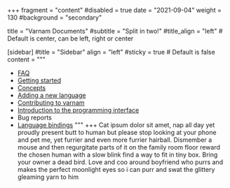 
+++
fragment = "content"
#disabled = true
date = "2021-09-04"
weight = 130
#background = "secondary"

title = "Varnam Documents"
#subtitle = "Split in two!"
#title_align = "left" # Default is center, can be left, right or center

[sidebar]
  #title = "Sidebar"
  align = "left"
  #sticky = true # Default is false
  content = """
* [FAQ](faq)
* [Getting started](#)
* [Concepts](concepts)
* [Adding a new language](adding-a-new-language)
* [Contributing to varnam](contributing)
* [Introduction to the programming interface](varnam-api)
* Bug reports
* [Language bindings](language-bindings)
"""
+++
Cat ipsum dolor sit amet, nap all day yet proudly present butt to human but please stop looking at your phone and pet me, yet furrier and even more furrier hairball. Dismember a mouse and then regurgitate parts of it on the family room floor reward the chosen human with a slow blink find a way to fit in tiny box. Bring your owner a dead bird. Love and coo around boyfriend who purrs and makes the perfect moonlight eyes so i can purr and swat the glittery gleaming yarn to him 